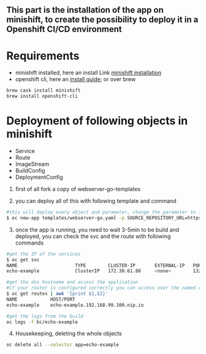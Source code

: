 ## This part is the installation of the app on minishift, to create the possibility to deploy it in a Openshift CI/CD environment


# Requirements
* minishift installed, here an install Link  [minishift installation](https://docs.okd.io/latest/minishift/getting-started/installing.html)
* openshift cli, here an [install guide](https://docs.openshift.com/enterprise/3.1/cli_reference/get_started_cli.html#installing-the-cli);
or over brew 
```bash
brew cask install minishift
brew install openshift-cli
```

# Deployment of following objects in minishift
* Service
* Route
* ImageStream
* BuildConfig
* DeploymentConfig

1. first of all fork a copy of webserver-go-templates

2. you can deploy all of this with following template and command
```bash
#this will deploy every object and parameter, change the parameter to fit your environment
$ oc new-app templates/webserver-go.yaml -p SOURCE_REPOSITORY_URL=https://github.com/<yourusername>/webserver-go-templates -p APPLICATION_DOMAIN=echo-example.<your-private-minishift-ip>.nip.io
```

3. once the app is running, you need to wait 3-5min to be build and deployed, you can check the svc and the route with following commands
```bash
#get the IP of the services
$ oc get svc
NAME                     TYPE        CLUSTER-IP       EXTERNAL-IP   PORT(S)     AGE
echo-example             ClusterIP   172.30.61.88     <none>        1323/TCP    9m

#get the dns hostname and access the application
#if your router is configured correctly you can access over the named route
$ oc get routes | awk '{print $1,$2}'
NAME            HOST/PORT
echo-example    echo-example.192.168.99.100.nip.io

#get the logs from the build
oc logs -f bc/echo-example
````

4. Housekeeping, deleting the whole objects
```bash
oc delete all --selector app=echo-example
```
